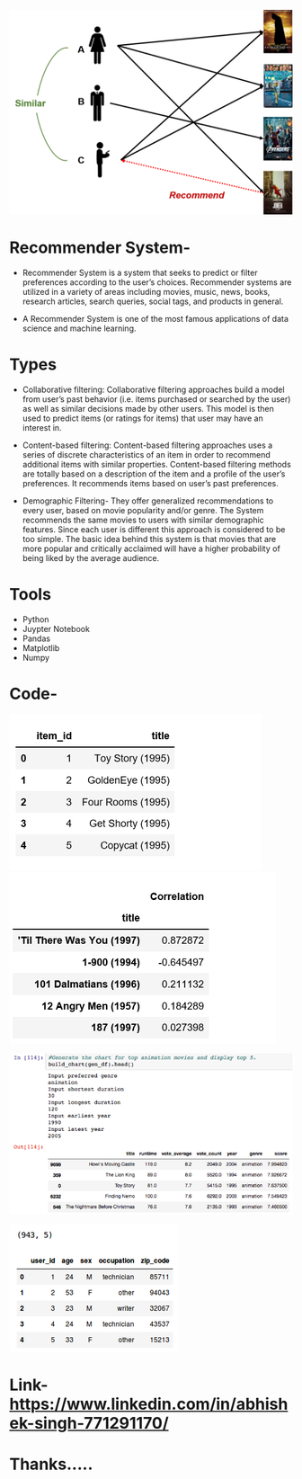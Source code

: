 
![r1](images/r1.png)

# Recommender System-

+ Recommender System is a system that seeks to predict or filter preferences according to the user’s choices. 
  Recommender systems are utilized in a variety of areas including     movies, music, news, books, research articles,
  search queries, social tags, and products in general.

+  A Recommender System is one of the most famous applications of data science and machine learning.


# Types

+ Collaborative filtering: Collaborative filtering approaches build a model from user’s past behavior
(i.e. items purchased or searched by the user) as well as similar decisions     made by other users. 
This model is then used to predict items (or ratings for items) that user may have an interest in.


+ Content-based filtering: Content-based filtering approaches uses a series of discrete characteristics 
  of an item in order to recommend additional items with similar properties. Content-based filtering methods 
  are totally based on a description of the item and a profile of the user’s preferences. It recommends items 
  based on user’s past preferences.
  
+ Demographic Filtering- They offer generalized recommendations to every user, based on movie popularity and/or genre.
  The System recommends the same movies to users with        similar demographic features. Since each user is different 
  this approach is considered to be too simple. The basic idea behind this system is that movies that are more popular 
  and critically acclaimed will have a higher probability of being liked by the average audience.
  
 # Tools 
 
 + Python
 + Juypter Notebook
 + Pandas
 + Matplotlib
 + Numpy
  
# Code-
![a_1](images/a_1.png)
![a_2](images/a_2.png)

![a_3](images/a_3.png)


![a_4](images/a_4.png)


# Link-https://www.linkedin.com/in/abhishek-singh-771291170/

# Thanks.....
